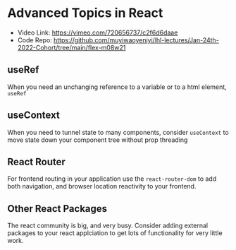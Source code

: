 # Advanced Topics in React

 - Video Link: https://vimeo.com/720656737/c2f6d6daae
 - Code Repo: https://github.com/muyiwaoyeniyi/lhl-lectures/Jan-24th-2022-Cohort/tree/main/flex-m08w21

## useRef

When you need an unchanging reference to a variable or to a html element, `useRef`

## useContext

When you need to tunnel state to many components, consider `useContext` to move state down your component tree without prop threading

## React Router

For frontend routing in your application use the `react-router-dom` to add both navigation, and browser location reactivity to your frontend.

## Other React Packages

The react community is big, and very busy.  Consider adding external packages to your react applciation to get lots of functionality for very little work.